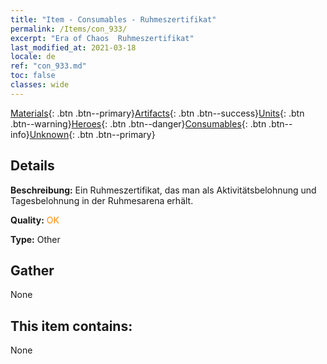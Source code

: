 ```yaml
---
title: "Item - Consumables - Ruhmeszertifikat"
permalink: /Items/con_933/
excerpt: "Era of Chaos  Ruhmeszertifikat"
last_modified_at: 2021-03-18
locale: de
ref: "con_933.md"
toc: false
classes: wide
---
```

 [Materials](/de/Items/){: .btn .btn--primary}[Artifacts](/de/Items/Artifacts/){: .btn .btn--success}[Units](/de/Items/Units/){: .btn .btn--warning}[Heroes](/de/Items/Heroes/){: .btn .btn--danger}[Consumables](/de/Items/Consumables/){: .btn .btn--info}[Unknown](/de/Items/Unknown/){: .btn .btn--primary}

## Details
 **Beschreibung:** Ein Ruhmeszertifikat, das man als Aktivitätsbelohnung und Tagesbelohnung in der Ruhmesarena erhält.

 **Quality:** <span style="color: #FF8C00">OK</span>

 **Type:** Other

## Gather

  None

## This item contains:

  None

